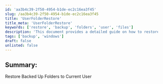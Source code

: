 ```yaml
---
id: 'aa3b4c39-2f50-4954-b1de-ec2c16ea3f45'
slug: /aa3b4c39-2f50-4954-b1de-ec2c16ea3f45
title: 'UserFolderRestore'
title_meta: 'UserFolderRestore'
keywords: ['restore', 'backup', 'folders', 'user', 'files']
description: 'This document provides a detailed guide on how to restore backed up folders to the current user in a Windows environment. It covers the necessary steps and considerations to ensure a successful restoration process.'
tags: ['backup', 'windows']
draft: false
unlisted: false
---
```


## Summary:

Restore Backed Up Folders to Current User
